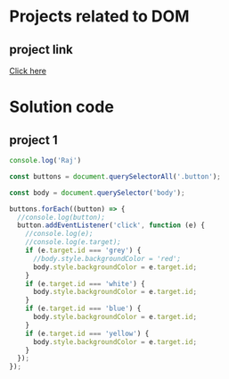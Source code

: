 # Projects related to DOM

## project link
[Click here](https://stackblitz.com/edit/dom-project-chaiaurcode?file=index.html)

# Solution code

## project 1

```javascript
console.log('Raj')

const buttons = document.querySelectorAll('.button');

const body = document.querySelector('body');

buttons.forEach((button) => {
  //console.log(button);
  button.addEventListener('click', function (e) {
    //console.log(e);
    //console.log(e.target);
    if (e.target.id === 'grey') {
      //body.style.backgroundColor = 'red';
      body.style.backgroundColor = e.target.id;
    }
    if (e.target.id === 'white') {
      body.style.backgroundColor = e.target.id;
    }
    if (e.target.id === 'blue') {
      body.style.backgroundColor = e.target.id;
    }
    if (e.target.id === 'yellow') {
      body.style.backgroundColor = e.target.id;
    }
  });
});


```